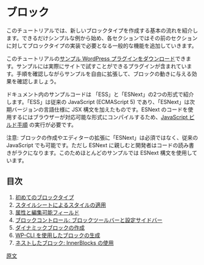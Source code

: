 <!-- 
# Blocks
 -->
# ブロック

<!-- 
The purpose of this tutorial is to step through the fundamentals of creating a new block type. Beginning with the simplest possible example, each new section will incrementally build upon the last to include more of the common functionality you could expect to need when implementing your own block types.

To follow along with this tutorial, you can [download the accompanying WordPress plugin](https://github.com/WordPress/gutenberg-examples) which includes all of the examples for you to try on your own site. At each step along the way, experiment by modifying the examples with your own ideas, and observe the effects they have on the block's behavior.

Code snippets are provided in two formats "ES5" and "ESNext". ES5 refers to "classic" JavaScript (ECMAScript 5), while ESNext refers to the next versions of the language standard, plus JSX syntax. You can change between them using tabs found above each code example. Using ESNext, does require you to run [the JavaScript build step](/docs/how-to-guides/javascript/js-build-setup/) to compile your code to a browser compatible format.

Note that it is not required to use ESNext to create blocks or extend the editor, you can use classic JavaScript. However, once familiar with ESNext, developers find it is easier to read and write, thus most code examples you'll find use the ESNext syntax.
 -->
このチュートリアルでは、新しいブロックタイプを作成する基本の流れを紹介します。できるだけシンプルな例から始め、各セクションではその前のセクションに対してブロックタイプの実装で必要となる一般的な機能を追加していきます。

このチュートリアルの[サンプル WordPress プラグインをダウンロード](https://github.com/WordPress/gutenberg-examples)できます。サンプルには実際にサイトで試すことができるプラグインが含まれています。手順を確認しながらサンプルを自由に拡張して、ブロックの動きに与える効果を確認しましょう。

ドキュメント内のサンプルコードは 「ESS」と「ESNext」の2つの形式で紹介します。「ESS」は従来の JavaScript (ECMAScript 5) であり、「ESNext」は次期バージョンの言語仕様に JSX 構文を加えたものです。ESNext のコードを使用するにはブラウザーが対応可能な形式にコンパイルするため、[JavaScript ビルド手順](https://ja.wordpress.org/team/handbook/block-editor/how-to-guides/javascript/js-build-setup/) の実行が必要です。

注意: ブロックの作成やエディターの拡張に「ESNext」は必須ではなく、従来の JavaScript でも可能です。ただし ESNext に親しむと開発者はコードの読み書きがラクになります。このためほとんどのサンプルでは ESNext 構文を使用しています。

## 目次
1. [初めてのブロックタイプ](https://ja.wordpress.org/team/handbook/block-editor/how-to-guides/block-tutorial/writing-your-first-block-type/)
2. [スタイルシートによるスタイルの適用](https://ja.wordpress.org/team/handbook/block-editor/how-to-guides/block-tutorial/applying-styles-with-stylesheets/)
3. [属性と編集可能フィールド ](https://ja.wordpress.org/team/handbook/block-editor/how-to-guides/block-tutorial/introducing-attributes-and-editable-fields/)
4. [ブロックコントロール: ブロックツールバーと設定サイドバー](https://ja.wordpress.org/team/handbook/block-editor/how-to-guides/block-tutorial/block-controls-toolbar-and-sidebar/)
5. [ダイナミックブロックの作成](https://ja.wordpress.org/team/handbook/block-editor/how-to-guides/block-tutorial/creating-dynamic-blocks/)
6. [WP-CLI を使用したブロックの生成](https://ja.wordpress.org/team/handbook/block-editor/how-to-guides/block-tutorial/generate-blocks-with-wp-cli/)
7. [ネストしたブロック: InnerBlocks の使用](https://ja.wordpress.org/team/handbook/block-editor/how-to-guides/block-tutorial/nested-blocks-inner-blocks/)

[原文](https://github.com/WordPress/gutenberg/blob/trunk/docs/how-to-guides/block-tutorial/README.md)

